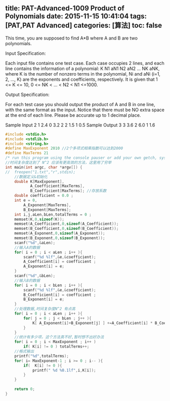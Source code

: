 title: PAT-Advanced-1009 Product of Polynomials
date: 2015-11-15 10:41:04
tags: [PAT,PAT Advanced]
categories: [算法]
toc: false
---
This time, you are supposed to find A*B where A and B are two polynomials.

Input Specification:

Each input file contains one test case. Each case occupies 2 lines, and each line contains the information of a polynomial: K N1 aN1 N2 aN2 ... NK aNK, where K is the number of nonzero terms in the polynomial, Ni and aNi (i=1, 2, ..., K) are the exponents and coefficients, respectively. It is given that 1 <= K <= 10, 0 <= NK < ... < N2 < N1 <=1000.

Output Specification:

For each test case you should output the product of A and B in one line, with the same format as the input. Notice that there must be NO extra space at the end of each line. Please be accurate up to 1 decimal place.

Sample Input
2 1 2.4 0 3.2
2 2 1.5 1 0.5
Sample Output
3 3 3.6 2 6.0 1 1.6
```c
#include <stdio.h>
#include <stdlib.h>
#include <string.h>
#define MaxExponent 2010 //2个多项式相乘指数可以达到2000 
#define MaxTerms 21
/* run this program using the console pauser or add your own getch, system("pause") or input loop */
//时间复杂度达到了 N^2 应该有更高效的方法，这里用了穷举 
int main(int argc, char *argv[]) {
//  freopen("1.txt","r",stdin);
    //数据定义&初始化 
    double K[MaxExponent],
           A_Coefficient[MaxTerms],
           B_Coefficient[MaxTerms]; //存放系数 
    double coefficient = 0.0 ;
    int e = 0,
        A_Exponent[MaxTerms],
        B_Exponent[MaxTerms];
    int i,j,aLen,bLen,totalTerms = 0 ;
    memset(K,0,sizeof(K)); 
    memset(A_Coefficient,0,sizeof(A_Coefficient)); 
    memset(B_Coefficient,0,sizeof(B_Coefficient)); 
    memset(A_Exponent,0,sizeof(A_Exponent)); 
    memset(B_Exponent,0,sizeof(B_Exponent)); 
    scanf("%d",&aLen);
    //输入A的数据 
    for( i = 0 ; i < aLen ; i++ ){
        scanf("%d %lf",&e,&coefficient);
        A_Coefficient[i] = coefficient ;
        A_Exponent[i] = e;
    }
    scanf("%d",&bLen);
    //输入B的数据 
    for( i = 0 ; i < bLen ; i++ ){
        scanf("%d %lf",&e,&coefficient);
        B_Coefficient[i] = coefficient ;
        B_Exponent[i] = e;
    }
    //处理数据,时间复杂度N^2 有点高 
    for( i = 0 ; i < aLen ; i++ ){
        for( j = 0 ; j < bLen ; j++ ){
            K[ A_Exponent[i]+B_Exponent[j] ] +=A_Coefficient[i] * B_Coefficient[j];
        }
    } 
    //统计有多少项，这个方法真不好,暂时想不出好办法 
    for( i = 0 ; i < MaxExponent ; i++ )
        if( K[i] != 0 ) totalTerms++;
    //格式输出 
    printf("%d",totalTerms);
    for( i= MaxExponent-1 ; i >= 0 ; i-- ){
        if(  K[i] != 0 ){
            printf(" %d %0.1lf",i,K[i]);
        }
    }
    
    return 0;
}
```
